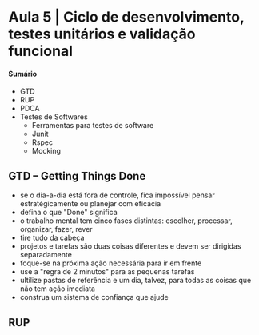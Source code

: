 # Aula 5 | Ciclo de desenvolvimento, testes unitários e validação funcional

#### Sumário

- GTD
- RUP
- PDCA
- Testes de Softwares
  - Ferramentas para testes de software
  - Junit
  - Rspec
  - Mocking
  

## GTD – Getting Things Done

- se o dia-a-dia está fora de controle, fica impossível pensar estratégicamente ou planejar com eficácia
- defina o que "Done" significa
- o trabalho mental tem cinco fases distintas: escolher, processar, organizar, fazer, rever
- tire tudo da cabeça 
- projetos e tarefas são duas coisas diferentes e devem ser dirigidas separadamente
- foque-se na próxima ação necessária para ir em frente
- use a "regra de 2 minutos" para as pequenas tarefas 
- ultilize pastas de referência e um dia, talvez, para todas as coisas que não tem ação imediata
- construa um sistema de confiança que ajude 

## RUP